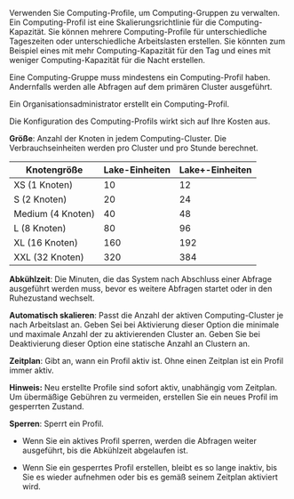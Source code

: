 Verwenden Sie Computing-Profile, um Computing-Gruppen zu verwalten. Ein Computing-Profil ist eine Skalierungsrichtlinie für die Computing-Kapazität. Sie können mehrere Computing-Profile für unterschiedliche Tageszeiten oder unterschiedliche Arbeitslasten erstellen. Sie könnten zum Beispiel eines mit mehr Computing-Kapazität für den Tag und eines mit weniger Computing-Kapazität für die Nacht erstellen.

Eine Computing-Gruppe muss mindestens ein Computing-Profil haben. Andernfalls werden alle Abfragen auf dem primären Cluster ausgeführt.

Ein Organisationsadministrator erstellt ein Computing-Profil.

Die Konfiguration des Computing-Profils wirkt sich auf Ihre Kosten aus.

**Größe**: Anzahl der Knoten in jedem Computing-Cluster. Die Verbrauchseinheiten werden pro Cluster und pro Stunde berechnet.

| Knotengröße       | Lake-Einheiten | Lake+-Einheiten |
|-------------------|----------------|-----------------|
| XS (1 Knoten)     | 10             | 12              |
| S (2 Knoten)      | 20             | 24              |
| Medium (4 Knoten) | 40             | 48              |
| L (8 Knoten)      | 80             | 96              |
| XL (16 Knoten)    | 160            | 192             |
| XXL (32 Knoten)   | 320            | 384             |

**Abkühlzeit**: Die Minuten, die das System nach Abschluss einer Abfrage ausgeführt werden muss, bevor es weitere Abfragen startet oder in den Ruhezustand wechselt.

**Automatisch skalieren**: Passt die Anzahl der aktiven Computing-Cluster je nach Arbeitslast an. Geben Sei bei Aktivierung dieser Option die minimale und maximale Anzahl der zu aktivierenden Cluster an. Geben Sie bei Deaktivierung dieser Option eine statische Anzahl an Clustern an.

**Zeitplan**: Gibt an, wann ein Profil aktiv ist. Ohne einen Zeitplan ist ein Profil immer aktiv.

**Hinweis:** Neu erstellte Profile sind sofort aktiv, unabhängig vom Zeitplan. Um übermäßige Gebühren zu vermeiden, erstellen Sie ein neues Profil im gesperrten Zustand.

**Sperren**: Sperrt ein Profil.

-   Wenn Sie ein aktives Profil sperren, werden die Abfragen weiter ausgeführt, bis die Abkühlzeit abgelaufen ist.

-   Wenn Sie ein gesperrtes Profil erstellen, bleibt es so lange inaktiv, bis Sie es wieder aufnehmen oder bis es gemäß seinem Zeitplan aktiviert wird.
